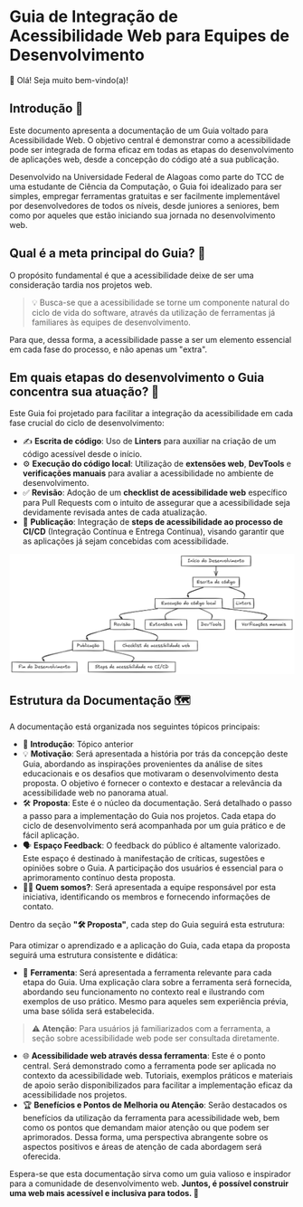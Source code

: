 # Guia de Integração de Acessibilidade Web para Equipes de Desenvolvimento

👋 Olá! Seja muito bem-vindo(a)!

## Introdução 📖

Este documento apresenta a documentação de um Guia voltado para Acessibilidade Web. O objetivo central é demonstrar como a acessibilidade pode ser integrada de forma eficaz em todas as etapas do desenvolvimento de aplicações web, desde a concepção do código até a sua publicação.  

Desenvolvido na Universidade Federal de Alagoas como parte do TCC de uma estudante de Ciência da Computação, o Guia foi idealizado para ser simples, empregar ferramentas gratuitas e ser facilmente implementável por desenvolvedores de todos os níveis, desde juniores a seniores, bem como por aqueles que estão iniciando sua jornada no desenvolvimento web.

## Qual é a meta principal do Guia? 🤔

O propósito fundamental é que a acessibilidade deixe de ser uma consideração tardia nos projetos web.

> 💡 Busca-se que a acessibilidade se torne um componente natural do ciclo de vida do software, através da utilização de ferramentas já familiares às equipes de desenvolvimento.

Para que, dessa forma, a acessibilidade passe a ser um elemento essencial em cada fase do processo, e não apenas um "extra".

## Em quais etapas do desenvolvimento o Guia concentra sua atuação? 🎯

Este Guia foi projetado para facilitar a integração da acessibilidade em cada fase crucial do ciclo de desenvolvimento:

- ✍️ **Escrita de código**: Uso de **Linters** para auxiliar na criação de um código acessível desde o início.
- ⚙️ **Execução do código local**: Utilização de **extensões web**, **DevTools** e **verificações manuais** para avaliar a acessibilidade no ambiente de desenvolvimento.
- ✅ **Revisão**: Adoção de um **checklist de acessibilidade web** específico para Pull Requests com o intuito de assegurar que a acessibilidade seja devidamente revisada antes de cada atualização.
- 🚀 **Publicação**: Integração de **steps de acessibilidade ao processo de CI/CD** (Integração Contínua e Entrega Contínua), visando garantir que as aplicações já sejam concebidas com acessibilidade.

![alt text](image-1.png)

## Estrutura da Documentação 🗺️

A documentação está organizada nos seguintes tópicos principais:

- 📖 **Introdução**: Tópico anterior
- 💡 **Motivação**: Será apresentada a história por trás da concepção deste Guia, abordando as inspirações provenientes da análise de sites educacionais e os desafios que motivaram o desenvolvimento desta proposta. O objetivo é fornecer o contexto e destacar a relevância da acessibilidade web no panorama atual.
- 🛠️ **Proposta**: Este é o núcleo da documentação. Será detalhado o passo a passo para a implementação do Guia nos projetos. Cada etapa do ciclo de desenvolvimento será acompanhada por um guia prático e de fácil aplicação.
- 🗣️ **Espaço Feedback**: O feedback do público é altamente valorizado. Este espaço é destinado à manifestação de críticas, sugestões e opiniões sobre o Guia. A participação dos usuários é essencial para o aprimoramento contínuo desta proposta.
- 👩‍💻 **Quem somos?**: Será apresentada a equipe responsável por esta iniciativa, identificando os membros e fornecendo informações de contato.

Dentro da seção **"🛠️ Proposta"**, cada step do Guia seguirá esta estrutura:

Para otimizar o aprendizado e a aplicação do Guia, cada etapa da proposta seguirá uma estrutura consistente e didática:

- 🧰 **Ferramenta**: Será apresentada a ferramenta relevante para cada etapa do Guia. Uma explicação clara sobre a ferramenta será fornecida, abordando seu funcionamento no contexto real e ilustrando com exemplos de uso prático. Mesmo para aqueles sem experiência prévia, uma base sólida será estabelecida.

> ⚠️ **Atenção**: Para usuários já familiarizados com a ferramenta, a seção sobre acessibilidade web pode ser consultada diretamente.

- 🌐 **Acessibilidade web através dessa ferramenta**: Este é o ponto central. Será demonstrado como a ferramenta pode ser aplicada no contexto da acessibilidade web. Tutoriais, exemplos práticos e materiais de apoio serão disponibilizados para facilitar a implementação eficaz da acessibilidade nos projetos.
- 🏆 **Benefícios e Pontos de Melhoria ou Atenção**: Serão destacados os benefícios da utilização da ferramenta para acessibilidade web, bem como os pontos que demandam maior atenção ou que podem ser aprimorados. Dessa forma, uma perspectiva abrangente sobre os aspectos positivos e áreas de atenção de cada abordagem será oferecida.

Espera-se que esta documentação sirva como um guia valioso e inspirador para a comunidade de desenvolvimento web. **Juntos, é possível construir uma web mais acessível e inclusiva para todos. 💙**
 
